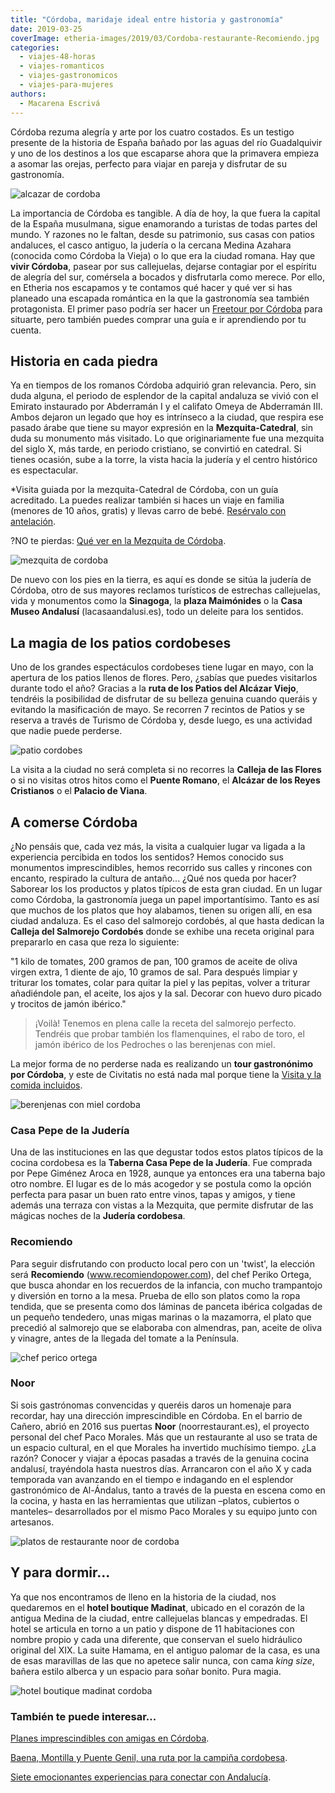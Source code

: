 ```yaml
---
title: "Córdoba, maridaje ideal entre historia y gastronomía"
date: 2019-03-25
coverImage: etheria-images/2019/03/Cordoba-restaurante-Recomiendo.jpg
categories: 
  - viajes-48-horas
  - viajes-romanticos
  - viajes-gastronomicos
  - viajes-para-mujeres
authors: 
  - Macarena Escrivá
---
```


Córdoba rezuma alegría y arte por los cuatro costados. Es un testigo presente de la 
historia de España bañado por las aguas del río Guadalquivir y uno de los destinos a los 
que escaparse ahora que la primavera empieza a asomar las orejas, perfecto para viajar 
en pareja y disfrutar de su gastronomía. 

![alcazar de cordoba](etheria-images/2019/03/Alcazar-de-Cordoba.jpg "Alcázar de Córdoba.")

La importancia de Córdoba es tangible. A día de hoy, la que fuera la capital de la 
España musulmana, sigue enamorando a turistas de todas partes del mundo. Y razones no le 
faltan, desde su patrimonio, sus casas con patios andaluces, el casco antiguo, la 
judería o la cercana Medina Azahara (conocida como Córdoba la Vieja) o lo que era la 
ciudad romana. Hay que **vivir Córdoba**, pasear por sus callejuelas, dejarse contagiar 
por el espíritu de alegría del sur, comérsela a bocados y disfrutarla como merece. Por 
ello, en Etheria nos escapamos y te contamos qué hacer y qué ver si has planeado una 
escapada romántica en la que la gastronomía sea también protagonista. El primer paso 
podría ser hacer un [Freetour por 
Córdoba](https://www.civitatis.com/es/cordoba/free-tour-cordoba/?aid=10211) para 
situarte, pero también puedes comprar una guía e ir aprendiendo por tu cuenta. 

## Historia en cada piedra

Ya en tiempos de los romanos Córdoba adquirió gran relevancia. Pero, sin duda alguna, el 
periodo de esplendor de la capital andaluza se vivió con el Emirato instaurado por 
Abderramán I y el califato Omeya de Abderramán III. Ambos dejaron un legado que hoy es 
intrínseco a la ciudad, que respira ese pasado árabe que tiene su mayor expresión en la 
**Mezquita-Catedral**, sin duda su monumento más visitado. Lo que originariamente fue 
una mezquita del siglo X, más tarde, en periodo cristiano, se convirtió en catedral. Si 
tienes ocasión, sube a la torre, la vista hacia la judería y el centro histórico es 
espectacular. 

\*Visita guiada por la mezquita-Catedral de Córdoba, con un guía acreditado. La puedes 
realizar también si haces un viaje en familia (menores de 10 años, gratis) y llevas 
carro de bebé. [Resérvalo con 
antelación](https://www.civitatis.com/es/cordoba/visita-guiada-mezquita-cordoba/?aid=10211). 

?NO te pierdas: [Qué ver en la Mezquita de 
Córdoba](https://etheriamagazine.com/2022/08/12/que-ver-mezquita-cordoba/). 

![mezquita de cordoba](etheria-images/2019/03/Mezquita-de-Cordoba.jpg "Interior de la mezquita-catedral de Córdoba.")

De nuevo con los pies en la tierra, es aquí es donde se sitúa la judería de Córdoba, 
otro de sus mayores reclamos turísticos de estrechas callejuelas, vida y monumentos como 
la **Sinagoga**, la **plaza Maimónides** o la **Casa Museo Andalusí** 
(lacasaandalusi.es), todo un deleite para los sentidos. 

## La magia de los patios cordobeses

Uno de los grandes espectáculos cordobeses tiene lugar en mayo, con la apertura de los 
patios llenos de flores. Pero, ¿sabías que puedes visitarlos durante todo el año? 
Gracias a la **ruta de los Patios del Alcázar Viejo**, tendréis la posibilidad de 
disfrutar de su belleza genuina cuando queráis y evitando la masificación de mayo. Se 
recorren 7 recintos de Patios y se reserva a través de Turismo de Córdoba y, desde 
luego, es una actividad que nadie puede perderse. 

![patio cordobes](etheria-images/2019/03/Patios-de-Cordoba.jpg "Interior de uno de los famosos patios cordobeses.")

La visita a la ciudad no será completa si no recorres la **Calleja de las Flores** o si 
no visitas otros hitos como el **Puente Romano**, el **Alcázar de los Reyes Cristianos** 
o el **Palacio de Viana**. 

## A comerse Córdoba

¿No pensáis que, cada vez más, la visita a cualquier lugar va ligada a la experiencia 
percibida en todos los sentidos? Hemos conocido sus monumentos imprescindibles, hemos 
recorrido sus calles y rincones con encanto, respirado la cultura de antaño... ¿Qué nos 
queda por hacer? Saborear los los productos y platos típicos de esta gran ciudad. En un 
lugar como Córdoba, la gastronomía juega un papel importantísimo. Tanto es así que 
muchos de los platos que hoy alabamos, tienen su origen allí, en esa ciudad andaluza. Es 
el caso del salmorejo cordobés, al que hasta dedican la **Calleja del Salmorejo 
Cordobés** donde se exhibe una receta original para prepararlo en casa que reza lo 
siguiente: 

"1 kilo de tomates, 200 gramos de pan, 100 gramos de aceite de oliva virgen extra, 1 
diente de ajo, 10 gramos de sal. Para después limpiar y triturar los tomates, colar para 
quitar la piel y las pepitas, volver a triturar añadiéndole pan, el aceite, los ajos y 
la sal. Decorar con huevo duro picado y trocitos de jamón ibérico." 

> ¡Voilà! Tenemos en plena calle la receta del salmorejo perfecto. Tendréis que probar 
> también los flamenquines, el rabo de toro, el jamón ibérico de los Pedroches o las 
> berenjenas con miel. 

La mejor forma de no perderse nada es realizando un **tour gastronónimo por Córdoba**, y 
este de Civitatis no está nada mal porque tiene la [Visita y la comida 
incluidos](https://www.civitatis.com/es/cordoba/tour-gastronomico-cordoba/?aid=10211). 

![berenjenas con miel cordoba](etheria-images/2019/03/Cordoba-gastronomia-Berenjenas-con-miel-.jpg "Berenjenas con miel.")

### Casa Pepe de la Judería

Una de las instituciones en las que degustar todos estos platos típicos de la cocina 
cordobesa es la **Taberna Casa Pepe de la Judería**. Fue comprada por Pepe Giménez Aroca 
en 1928, aunque ya entonces era una taberna bajo otro nombre. El lugar es de lo más 
acogedor y se postula como la opción perfecta para pasar un buen rato entre vinos, tapas 
y amigos, y tiene además una terraza con vistas a la Mezquita, que permite disfrutar de 
las mágicas noches de la **Judería cordobesa**. 

### Recomiendo

Para seguir disfrutando con producto local pero con un 'twist', la elección será 
**Recomiendo** (www.recomiendopower.com), del chef Periko Ortega, que busca ahondar en 
los recuerdos de la infancia, con mucho trampantojo y diversión en torno a la mesa. 
Prueba de ello son platos como la ropa tendida, que se presenta como dos láminas de 
panceta ibérica colgadas de un pequeño tendedero, unas migas marinas o la mazamorra, el 
plato que precedió al salmorejo que se elaboraba con almendras, pan, aceite de oliva y 
vinagre, antes de la llegada del tomate a la Península. 

![chef perico ortega](etheria-images/2019/03/Cordoba-restaurante-Recomiendo.jpg "Chef Perico Ortega del restaurante Recomiendo.")

### Noor

Si sois gastrónomas convencidas y queréis daros un homenaje para recordar, hay una 
dirección imprescindible en Córdoba. En el barrio de Cañero, abrió en 2016 sus puertas 
**Noor** (noorrestaurant.es), el proyecto personal del chef Paco Morales. Más que un 
restaurante al uso se trata de un espacio cultural, en el que Morales ha invertido 
muchísimo tiempo. ¿La razón? Conocer y viajar a épocas pasadas a través de la genuina 
cocina andalusí, trayéndola hasta nuestros días. Arrancaron con el año X y cada 
temporada van avanzando en el tiempo e indagando en el esplendor gastronómico de 
Al-Ándalus, tanto a través de la puesta en escena como en la cocina, y hasta en las 
herramientas que utilizan –platos, cubiertos o manteles– desarrollados por el mismo Paco 
Morales y su equipo junto con artesanos. 

![platos de restaurante noor de cordoba](etheria-images/2019/03/Cordoba-restaurante-Noor.jpg "Delicada presentación en el restaurante Noor.")

## Y para dormir...

Ya que nos encontramos de lleno en la historia de la ciudad, nos quedaremos en el 
**hotel boutique Madinat**, ubicado en el corazón de la antigua Medina de la ciudad, 
entre callejuelas blancas y empedradas. El hotel se articula en torno a un patio y 
dispone de 11 habitaciones con nombre propio y cada una diferente, que conservan el 
suelo hidráulico original del XIX. La suite Hamama, en el antiguo palomar de la casa, es 
una de esas maravillas de las que no apetece salir nunca, con cama _king size_, bañera 
estilo alberca y un espacio para soñar bonito. Pura magia. 

![hotel boutique madinat cordoba](etheria-images/2019/03/Cordoba-Madinat-hotel.jpg "Suite Hamama del hotel boutique Madinat.")

### También te puede interesar...

[Planes imprescindibles con amigas en 
Córdoba](https://etheriamagazine.com/2021/08/25/planes-que-hacer-en-cordoba-con-amigas/). 

[Baena, Montilla y Puente Genil, una ruta por la campiña 
cordobesa](https://etheriamagazine.com/2021/05/25/ruta-campina-cordobesa-baena-montilla-puente-genil/). 

[Siete emocionantes experiencias para conectar con 
Andalucía](https://etheriamagazine.com/2021/07/16/experiencias-para-conectar-con-andalucia/).

